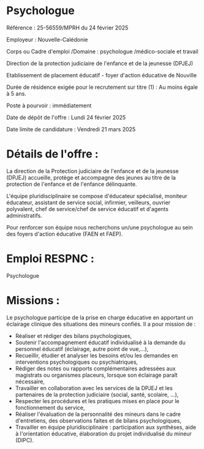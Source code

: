 # Psychologue

Référence : 25-56559/MPRH du 24 février 2025

Employeur : Nouvelle-Calédonie

Corps ou Cadre d'emploi /Domaine : psychologue /médico-sociale et travail

Direction de la protection judiciaire de l'enfance et de la jeunesse (DPJEJ)

Etablissement de placement éducatif - foyer d'action éducative de Nouville

Durée de résidence exigée pour le recrutement sur titre (1) : Au moins égale à 5 ans.

Poste à pourvoir : immédiatement

Date de dépôt de l'offre : Lundi 24 février 2025

Date limite de candidature : Vendredi 21 mars 2025

# Détails de l'offre :

La direction de la Protection judiciaire de l'enfance et de la jeunesse (DPJEJ) accueille, protège et accompagne des jeunes au titre de la protection de l'enfance et de l'enfance délinquante.

L'équipe pluridisciplinaire se compose d'éducateur spécialisé, moniteur éducateur, assistant de service social, infirmier, veilleurs, ouvrier polyvalent, chef de service/chef de service éducatif et d'agents administratifs.

Pour renforcer son équipe nous recherchons un/une psychologue au sein des foyers d'action éducative (FAEN et FAEP).

# Emploi RESPNC :

Psychologue

# Missions :

Le psychologue participe de la prise en charge éducative en apportant un éclairage clinique des situations des mineurs confiés. Il a pour mission de :

- Réaliser et rédiger des bilans psychologiques,
- Soutenir l'accompagnement éducatif individualisé à la demande du personnel éducatif (éclairage, autre point de vue,...),
- Recueillir, étudier et analyser les besoins et/ou les demandes en interventions psychologiques ou psychiatriques,
- Rédiger des notes ou rapports complémentaires adressées aux magistrats ou organismes placeurs, lorsque son éclairage paraît nécessaire,
- Travailler en collaboration avec les services de la DPJEJ et les partenaires de la protection judiciaire (social, santé, scolaire, ...),
- Respecter les procédures et les pratiques mises en place pour le fonctionnement du service,
- Réaliser l'évaluation de la personnalité des mineurs dans le cadre d'entretiens, des observations faites et de bilans psychologiques,
- Travailler en équipe pluridisciplinaire : participation aux synthèses, aide à l'orientation éducative, élaboration du projet individualisé du mineur (DIPC).
